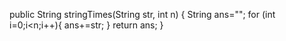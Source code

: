 public String stringTimes(String str, int n) {
  String ans="";
  for (int i=0;i<n;i++){
      ans+=str;
  }
  return ans;
}
